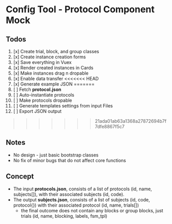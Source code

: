 # Config Tool - Protocol Component Mock

## Todos
1. [x] Create trial, block, and group classes
2. [x] Create instance creation forms
3. [x] Save everything in Vuex
4. [x] Render created instances in Cards
5. [x] Make instances drag n dropable
6. [x] Enable data transfer
<<<<<<< HEAD
7. [x] Generate example JSON
=======
7. [ ] Fetch **protocol.json**
8. [ ] Auto-instantiate protocols
9. [ ] Make protocols dropable
8. [ ] Generate templates settings from input Files
9. [ ] Export JSON output
>>>>>>> 21ada01ab63a1368a27872694b7f7dfe8867f5c7

## Notes
- No design - just basic bootstrap classes
- No fix of minor bugs that do not affect core functions

## Concept
- The input **protocols.json**, consists of a list of protocols (id, name, subjects[]), with their associated subjects (id, code).
- The output **subjects.json**, consists of a list of subjects (id, code, protocol{}) with their associated protocol (id, name, trials[])
  - the final outcome does not contain any blocks or group blocks, just trials (id, name, blocking, labels, fsm_tpl)

